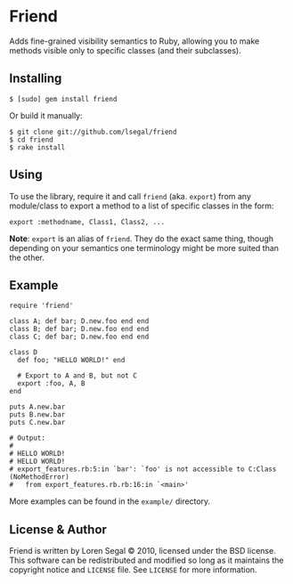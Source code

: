 # Friend

Adds fine-grained visibility semantics to Ruby, allowing you to make methods
visible only to specific classes (and their subclasses).

## Installing

    $ [sudo] gem install friend
    
Or build it manually:

    $ git clone git://github.com/lsegal/friend
    $ cd friend
    $ rake install

## Using

To use the library, require it and call `friend` (aka. `export`) from
any module/class to export a method to a list of specific classes in the
form:

    export :methodname, Class1, Class2, ...
    
**Note**: `export` is an alias of `friend`. They do the exact same thing, though
depending on your semantics one terminology might be more suited than the
other.

## Example

    require 'friend'
    
    class A; def bar; D.new.foo end end
    class B; def bar; D.new.foo end end
    class C; def bar; D.new.foo end end

    class D
      def foo; "HELLO WORLD!" end

      # Export to A and B, but not C
      export :foo, A, B 
    end

    puts A.new.bar
    puts B.new.bar
    puts C.new.bar

    # Output:
    # 
    # HELLO WORLD!
    # HELLO WORLD!
    # export_features.rb:5:in `bar': `foo' is not accessible to C:Class (NoMethodError)
    #   from export_features.rb.rb:16:in `<main>'
    
More examples can be found in the `example/` directory.

## License & Author

Friend is written by Loren Segal &copy; 2010, licensed under the BSD license.
This software can be redistributed and modified so long as it maintains the
copyright notice and `LICENSE` file. See `LICENSE` for more information.
